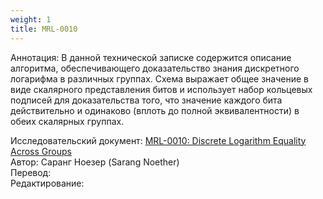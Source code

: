 ```yaml
---
weight: 1
title: MRL-0010
---
```


Аннотация: В данной технической записке содержится описание алгоритма, обеспечивающего доказательство знания дискретного логарифма в различных группах. Схема выражает общее значение в виде скалярного представления битов и использует набор кольцевых подписей для доказательства того, что значение каждого бита действительно и одинаково (вплоть до полной эквивалентности) в обеих скалярных группах.​​

Исследовательский документ: [MRL-0010: Discrete Logarithm Equality Across Groups](https://web.getmonero.org/ru/resources/research-lab/pubs/MRL-0010.pdf)  
Автор: Саранг Ноезер (Sarang Noether)   
Перевод:  
Редактирование:  
